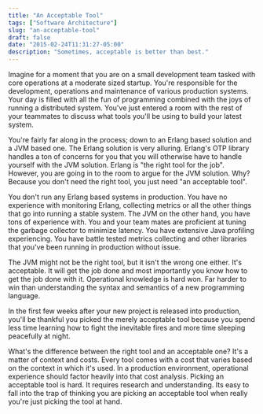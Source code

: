 ```yaml
---
title: "An Acceptable Tool"
tags: ["Software Architecture"]
slug: "an-acceptable-tool"
draft: false
date: "2015-02-24T11:31:27-05:00"
description: "Sometimes, acceptable is better than best."
---
```


Imagine for a moment that you are on a small development team tasked with core operations at a moderate sized startup. You're responsible for the development, operations and maintenance of various production systems. Your day is filled with all the fun of programming combined with the joys of running a distributed system. You've just entered a room with the rest of your teammates to discuss what tools you'll be using to build your latest system.

You're fairly far along in the process; down to an Erlang based solution and a JVM based one. The Erlang solution is very alluring. Erlang's OTP library handles a ton of concerns for you that you will otherwise have to handle yourself with the JVM solution. Erlang is "the right tool for the job". However, you are going in to the room to argue for the JVM solution. Why? Because you don't need the right tool, you just need "an acceptable tool".

You don't run any Erlang based systems in production. You have no experience with monitoring Erlang, collecting metrics or all the other things that go into running a stable system. The JVM on the other hand, you have tons of experience with. You and your team mates are proficient at tuning the garbage collector to minimize latency. You have extensive Java profiling experiencing. You have battle tested metrics collecting and other libraries that you've been running in production without issue.

The JVM might not be the right tool, but it isn't the wrong one either. It's acceptable. It will get the job done and most importantly you know how to get the job done with it. Operational knowledge is hard won. Far harder to win than understanding the syntax and semantics of a new programming language.

In the first few weeks after your new project is released into production, you'll be thankful you picked the merely acceptable tool because you spend less time learning how to fight the inevitable fires and more time sleeping peacefully at night.

What's the difference between the right tool and an acceptable one? It's a matter of context and costs. Every tool comes with a cost that varies based on the context in which it's used. In a production environment, operational experience should factor heavily into that cost analysis. Picking an acceptable tool is hard. It requires research and understanding. Its easy to fall into the trap of thinking you are picking an acceptable tool when really you're just picking the tool at hand.
